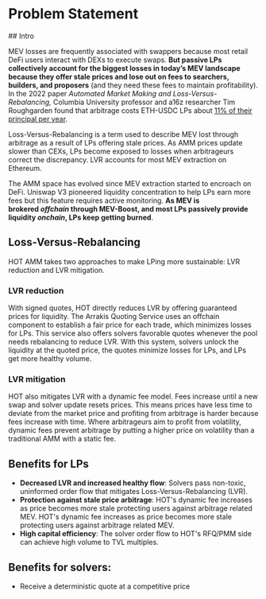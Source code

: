 # Problem Statement

## Intro

MEV losses are frequently associated with swappers because most retail DeFi users interact with DEXs to execute swaps. **But passive LPs collectively account for the biggest losses in today’s MEV landscape because they offer stale prices and lose out on fees to searchers, builders, and proposers** (and they need these fees to maintain profitability). In the 2022 paper *Automated Market Making and Loss-Versus-Rebalancing,* Columbia University professor and a16z researcher Tim Roughgarden found that arbitrage costs ETH-USDC LPs about [11% of their principal per year](https://www.youtube.com/watch?v=q5vyJJb-Uyw).

Loss-Versus-Rebalancing is a term used to describe MEV lost through arbitrage as a result of LPs offering stale prices. As AMM prices update slower than CEXs, LPs become exposed to losses when arbitrageurs correct the discrepancy. LVR accounts for most MEV extraction on Ethereum.

The AMM space has evolved since MEV extraction started to encroach on DeFi. Uniswap V3 pioneered liquidity concentration to help LPs earn more fees but this feature requires active monitoring. **As MEV is brokered *offchain* through MEV-Boost, and most LPs passively provide liquidity *onchain*, LPs keep getting burned**.

## Loss-Versus-Rebalancing

HOT AMM takes two approaches to make LPing more sustainable: LVR reduction and LVR mitigation. 

### LVR reduction
With signed quotes, HOT directly reduces LVR by offering guaranteed prices for liquidity. The Arrakis Quoting Service uses an offchain component to establish a fair price for each trade, which minimizes losses for LPs. This service also offers solvers favorable quotes whenever the pool needs rebalancing to reduce LVR. With this system, solvers unlock the liquidity at the quoted price, the quotes minimize losses for LPs, and LPs get more healthy volume. 

### LVR mitigation
HOT also mitigates LVR with a dynamic fee model. Fees increase until a new swap and solver update resets prices. This means prices have less time to deviate from the market price and profiting from arbitrage is harder because fees increase with time. Where arbitrageurs aim to profit from volatility, dynamic fees prevent arbitrage by putting a higher price on volatility than a traditional AMM with a static fee. 

## Benefits for LPs
- **Decreased LVR and increased healthy flow**: Solvers pass non-toxic, uninformed order flow that mitigates Loss-Versus-Rebalancing (LVR).
- **Protection against stale price arbitrage**: HOT's dynamic fee increases as price becomes more stale protecting users against arbitrage related MEV. HOT's dynamic fee increases as price becomes more stale protecting users against arbitrage related MEV. 
- **High capital efficiency**: The solver order flow to HOT's RFQ/PMM side can achieve high volume to TVL multiples. 

## Benefits for solvers:
- Receive a deterministic quote at a competitive price


